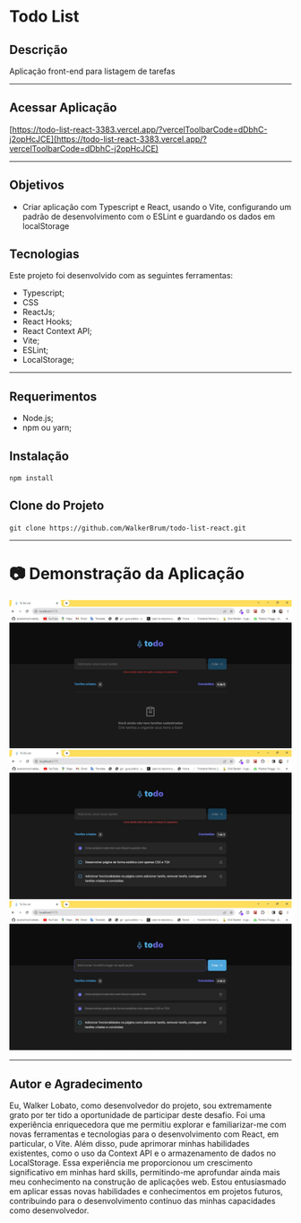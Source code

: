 # **Todo List** 

## **Descrição**
Aplicação front-end para listagem de tarefas

<hr>

## **Acessar Aplicação**
[https://todo-list-react-3383.vercel.app/?vercelToolbarCode=dDbhC-j2opHcJCE](https://todo-list-react-3383.vercel.app/?vercelToolbarCode=dDbhC-j2opHcJCE)

<hr>

## **Objetivos**
- Criar aplicação com Typescript e React, usando o Vite, configurando um padrão de desenvolvimento com o ESLint e guardando os dados em localStorage

## **Tecnologias**
Este projeto foi desenvolvido com as seguintes ferramentas: 
- Typescript;
- CSS
- ReactJs;
- React Hooks;
- React Context API;
- Vite;
- ESLint;
- LocalStorage;

<hr>

## **Requerimentos**
- Node.js;
- npm ou yarn;

## **Instalação**
`npm install`

## **Clone do Projeto**
`git clone https://github.com/WalkerBrum/todo-list-react.git`

<hr>

# 📷 Demonstração da Aplicação

<img src="src/assets/images/without-tasks.jpg" title="Print screen da aplicação sem tarefas adicionadas"/>
<img src="src/assets/images/with-tasks.jpg" title="Print screen da aplicação com tarefas adicionadas"/>
<img src="src/assets/images/select-form-button.jpg" title="Print screen da aplicação com tarefas adicionadas, input e button selecionados"/>

<hr>

## **Autor e Agradecimento**

Eu, Walker Lobato, como desenvolvedor do projeto, sou extremamente grato por ter tido a oportunidade de participar deste desafio. Foi uma experiência enriquecedora que me permitiu explorar e familiarizar-me com novas ferramentas e tecnologias para o desenvolvimento com React, em particular, o Vite. Além disso, pude aprimorar minhas habilidades existentes, como o uso da Context API e o armazenamento de dados no LocalStorage. Essa experiência me proporcionou um crescimento significativo em minhas hard skills, permitindo-me aprofundar ainda mais meu conhecimento na construção de aplicações web. Estou entusiasmado em aplicar essas novas habilidades e conhecimentos em projetos futuros, contribuindo para o desenvolvimento contínuo das minhas capacidades como desenvolvedor.
